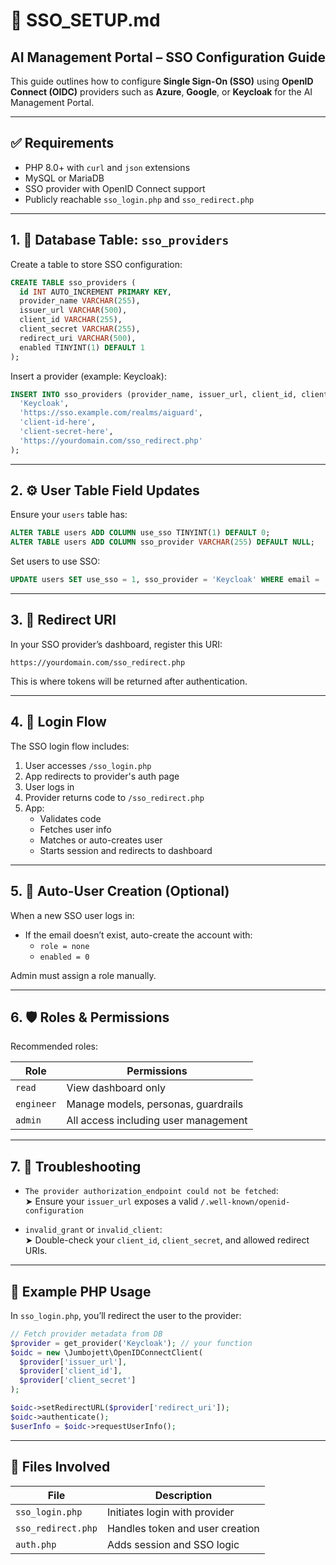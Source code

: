 
# 🔐 SSO_SETUP.md

## AI Management Portal – SSO Configuration Guide

This guide outlines how to configure **Single Sign-On (SSO)** using **OpenID Connect (OIDC)** providers such as **Azure**, **Google**, or **Keycloak** for the AI Management Portal.

---

## ✅ Requirements

- PHP 8.0+ with `curl` and `json` extensions
- MySQL or MariaDB
- SSO provider with OpenID Connect support
- Publicly reachable `sso_login.php` and `sso_redirect.php`

---

## 1. 📄 Database Table: `sso_providers`

Create a table to store SSO configuration:

```sql
CREATE TABLE sso_providers (
  id INT AUTO_INCREMENT PRIMARY KEY,
  provider_name VARCHAR(255),
  issuer_url VARCHAR(500),
  client_id VARCHAR(255),
  client_secret VARCHAR(255),
  redirect_uri VARCHAR(500),
  enabled TINYINT(1) DEFAULT 1
);
```

Insert a provider (example: Keycloak):

```sql
INSERT INTO sso_providers (provider_name, issuer_url, client_id, client_secret, redirect_uri) VALUES (
  'Keycloak',
  'https://sso.example.com/realms/aiguard',
  'client-id-here',
  'client-secret-here',
  'https://yourdomain.com/sso_redirect.php'
);
```

---

## 2. ⚙️ User Table Field Updates

Ensure your `users` table has:

```sql
ALTER TABLE users ADD COLUMN use_sso TINYINT(1) DEFAULT 0;
ALTER TABLE users ADD COLUMN sso_provider VARCHAR(255) DEFAULT NULL;
```

Set users to use SSO:

```sql
UPDATE users SET use_sso = 1, sso_provider = 'Keycloak' WHERE email = 'user@example.com';
```

---

## 3. 🚦 Redirect URI

In your SSO provider’s dashboard, register this URI:

```
https://yourdomain.com/sso_redirect.php
```

This is where tokens will be returned after authentication.

---

## 4. 🔁 Login Flow

The SSO login flow includes:

1. User accesses `/sso_login.php`
2. App redirects to provider's auth page
3. User logs in
4. Provider returns code to `/sso_redirect.php`
5. App:
   - Validates code
   - Fetches user info
   - Matches or auto-creates user
   - Starts session and redirects to dashboard

---

## 5. 👤 Auto-User Creation (Optional)

When a new SSO user logs in:

- If the email doesn’t exist, auto-create the account with:
  - `role = none`
  - `enabled = 0`

Admin must assign a role manually.

---

## 6. 🛡 Roles & Permissions

Recommended roles:

| Role     | Permissions                          |
|----------|--------------------------------------|
| `read`   | View dashboard only                  |
| `engineer` | Manage models, personas, guardrails |
| `admin`  | All access including user management |

---

## 7. 🧪 Troubleshooting

- `The provider authorization_endpoint could not be fetched`:  
  ➤ Ensure your `issuer_url` exposes a valid `/.well-known/openid-configuration`

- `invalid_grant` or `invalid_client`:  
  ➤ Double-check your `client_id`, `client_secret`, and allowed redirect URIs.

---

## 🔧 Example PHP Usage

In `sso_login.php`, you’ll redirect the user to the provider:

```php
// Fetch provider metadata from DB
$provider = get_provider('Keycloak'); // your function
$oidc = new \Jumbojett\OpenIDConnectClient(
  $provider['issuer_url'],
  $provider['client_id'],
  $provider['client_secret']
);

$oidc->setRedirectURL($provider['redirect_uri']);
$oidc->authenticate();
$userInfo = $oidc->requestUserInfo();
```

---

## 📂 Files Involved

| File              | Description                      |
|-------------------|----------------------------------|
| `sso_login.php`   | Initiates login with provider    |
| `sso_redirect.php`| Handles token and user creation  |
| `auth.php`        | Adds session and SSO logic       |
